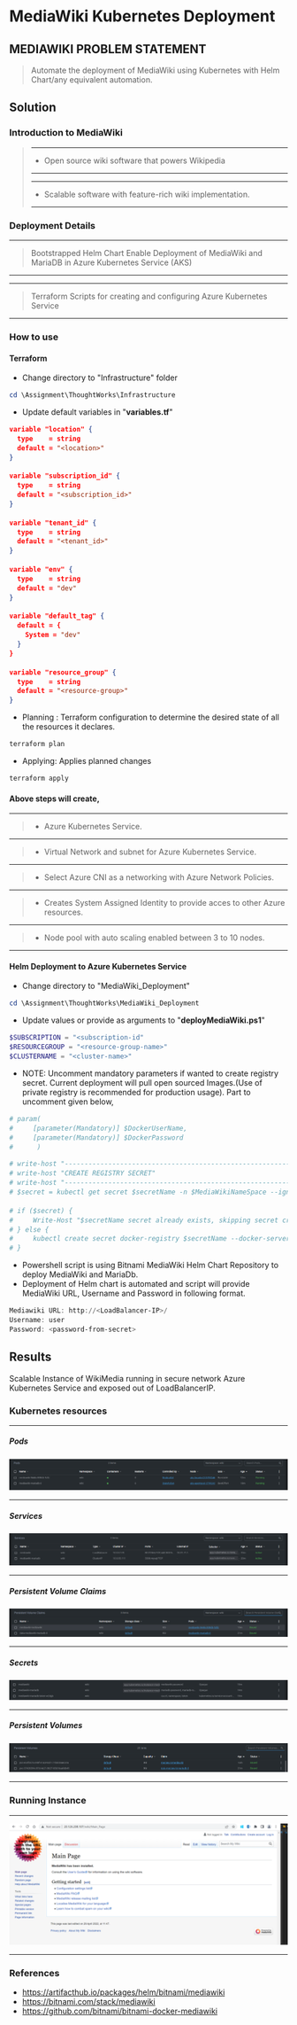 # MediaWiki Kubernetes Deployment

## MEDIAWIKI PROBLEM STATEMENT
 > Automate the deployment of MediaWiki using Kubernetes with Helm Chart/any equivalent automation.
 
## Solution
### Introduction to MediaWiki
> 
> ***
>  * Open source wiki software that powers Wikipedia
> ***
> 
> ***
> * Scalable software with feature-rich wiki implementation.
> ***
> 


### Deployment Details

***
> Bootstrapped Helm Chart Enable Deployment of MediaWiki and MariaDB in Azure Kubernetes Service (AKS)
***

***
> Terraform Scripts for creating and configuring Azure Kubernetes Service
***

### How to use

#### Terraform

* Change directory to "Infrastructure" folder
```powershell
cd \Assignment\ThoughtWorks\Infrastructure
```
* Update default variables in "**variables.tf**"
```json
variable "location" {
  type    = string
  default = "<location>"
}

variable "subscription_id" {
  type    = string
  default = "<subscription_id>"
}

variable "tenant_id" {
  type    = string
  default = "<tenant_id>"
}

variable "env" {
  type    = string
  default = "dev"
}

variable "default_tag" {
  default = {
    System = "dev"
  }
}

variable "resource_group" {
  type    = string
  default = "<resource-group>"
}
```
* Planning : Terraform configuration to determine the desired state of all the resources it declares.
```powershell
terraform plan
```
* Applying: Applies planned changes 
```powershell
terraform apply
```

#### Above steps will create,
***
>  * Azure Kubernetes Service.
***

>  * Virtual Network and subnet for Azure Kubernetes Service.

***
>  * Select Azure CNI as a networking with Azure Network Policies.
***
>  * Creates System Assigned Identity to provide acces to other Azure resources.
***
>  * Node pool with auto scaling enabled between 3 to 10 nodes.
***

#### Helm Deployment to Azure Kubernetes Service
* Change directory to "MediaWiki_Deployment"
```powershell
cd \Assignment\ThoughtWorks\MediaWiki_Deployment
```
* Update values or provide as arguments to "**deployMediaWiki.ps1**"
```powershell
$SUBSCRIPTION = "<subscription-id"
$RESOURCEGROUP = "<resource-group-name>"
$CLUSTERNAME = "<cluster-name>"
```
* NOTE: Uncomment mandatory parameters if wanted to create registry secret. Current deployment will pull open sourced Images.(Use of private registry is recommended for production usage).
Part to uncomment given below,
```powershell
# param(
#     [parameter(Mandatory)] $DockerUserName,
#     [parameter(Mandatory)] $DockerPassword
#      )
```
```powershell
# write-host "--------------------------------------------------------------"
# write-host "CREATE REGISTRY SECRET"
# write-host "--------------------------------------------------------------"
# $secret = kubectl get secret $secretName -n $MediaWikiNameSpace --ignore-not-found

# if ($secret) {
#     Write-Host "$secretName secret already exists, skipping secret creation"
# } else {
#     kubectl create secret docker-registry $secretName --docker-server=<registry-name> --docker-username=$DockerUserName --docker-password=$DockerPassword --docker-email=$DockerUserName -n $MediaWikiNameSpace 
# }
```
* Powershell script is using Bitnami MediaWiki Helm Chart Repository to deploy MediaWiki and MariaDb.
* Deployment of Helm chart is automated and script will provide MediaWiki URL, Username and Password in following format.
```powershell
Mediawiki URL: http://<LoadBalancer-IP>/
Username: user
Password: <password-from-secret>
```
## Results
Scalable Instance of WikiMedia running in secure network Azure Kubernetes Service and exposed out of LoadBalancerIP.

### Kubernetes resources
 
***
##### Pods
![](ThoughtWorks/Images/Pods.PNG)
***
##### Services
![](ThoughtWorks/Images/Services.PNG)
***
##### Persistent Volume Claims
![](ThoughtWorks/Images/PVC.PNG)
***
##### Secrets
![](ThoughtWorks/Images/Secrets.PNG)
***
##### Persistent Volumes
![](ThoughtWorks/Images/PV.PNG)
***

### Running Instance
***
![](ThoughtWorks/Images/Instance.PNG)
***

### References 
* https://artifacthub.io/packages/helm/bitnami/mediawiki
* https://bitnami.com/stack/mediawiki
* https://github.com/bitnami/bitnami-docker-mediawiki













